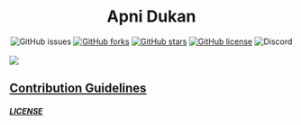 <h1 style="text-align: center; color: ">Apni Dukan</h1>
<div style="text-align: center;>
<a href="https://github.com/kunaljain0212/Apni-Dukaan-Frontent/issues"><img alt="GitHub issues" src="https://img.shields.io/github/issues/kunaljain0212/Apni-Dukaan-Frontent?style=for-the-badge"></a> <a href="https://github.com/kunaljain0212/Apni-Dukaan-Frontent/network"><img alt="GitHub forks" src="https://img.shields.io/github/forks/kunaljain0212/Apni-Dukaan-Frontent?style=for-the-badge"></a> <a href="https://github.com/kunaljain0212/Apni-Dukaan-Frontent/stargazers"><img alt="GitHub stars" src="https://img.shields.io/github/stars/kunaljain0212/Apni-Dukaan-Frontent?style=for-the-badge"></a> <a href="https://github.com/kunaljain0212/Apni-Dukaan-Frontent/blob/master/LICENSE"><img alt="GitHub license" src="https://img.shields.io/github/license/kunaljain0212/Apni-Dukaan-Frontent?color=orange&style=for-the-badge"></a> <img alt="Discord" src="https://img.shields.io/discord/784475651980656670?color=red&label=DISCORD&style=for-the-badge">
</div>

<br>

<img   src="./Untitled design.png">

<p>
<h2><a href="https://github.com/kunaljain0212/Apni-Dukan-Frontent/blob/master/CONTRIBUTION.md">Contribution Guidelines</a></h2>


<h5><a href="https://github.com/kunaljain0212/Apni-Dukan-Frontent/blob/master/LICENSE">LICENSE</a></h5>
